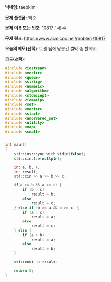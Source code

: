 **닉네임**: taebkim

**문제 플랫폼**: 백준

**문제 이름 또는 번호**: 10817 / 세 수

**문제 링크**: https://www.acmicpc.net/problem/10817

**오늘의 메모(선택)**: 트센 땜에 당분간 쌀먹 좀 할게요..

**코드(선택)**:

```c++
#include <iostream>
#include <vector>
#include <queue>
#include <string>
#include <numeric>
#include <algorithm>
#include <stdexcept>
#include <iomanip>
#include <set>
#include <vector>
#include <stack>
#include <unordered_set>
#include <utility>
#include <map>
#include <cmath>


int main()
{
    std::ios::sync_with_stdio(false);
    std::cin.tie(nullptr);

    int a, b, c;
    int result;
    std::cin >> a >> b >> c;

    if(a >= b && a >= c) {
        if (b > c)
            result = b;
        else
            result = c;
    } else if (b >= a && b >= c) {
        if (a > c)
            result = a;
        else
            result = c;
    } else {
        if (a > b)
            result = a;
        else
            result = b;
    }

    std::cout << result;

    return 0;
}
```